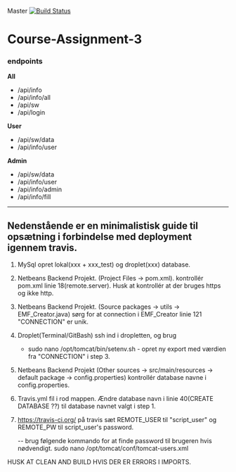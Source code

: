 Master 
[![Build Status](https://travis-ci.org/Simonkruse2/ca3_backend.svg?branch=master)](https://travis-ci.org/Simonkruse2/ca3_backend)  
 

# Course-Assignment-3  


### endpoints  

**All**  

 * /api/info  
 * /api/info/all  
 * /api/sw  
 * /api/login  

**User**  

 * /api/sw/data  
 * /api/info/user  

**Admin**  

 * /api/sw/data  
 * /api/info/user  
 * /api/info/admin  
 * /api/info/fill  

--------------------------------------------------------------
Nedenstående er en minimalistisk guide til opsætning i forbindelse med deployment igennem travis.
--------------------------------------------------------------

1.  MySql
    opret lokal(xxx + xxx_test) og droplet(xxx) database.

2. Netbeans Backend Projekt. (Project Files -> pom.xml).
    kontrollér pom.xml linie 18(remote.server).
    Husk at kontrollér at der bruges https og ikke http.

3. Netbeans Backend Projekt. 
(Source packages -> utils -> EMF_Creator.java)
    sørg for at connection i EMF_Creator linie 121 	"CONNECTION" er unik.

4. Droplet(Terminal/GitBash)
    ssh ind i dropletten, og brug
    - sudo nano /opt/tomcat/bin/setenv.sh -
    opret ny export med værdien fra "CONNECTION" i step 3.

5. Netbeans Backend Projekt
(Other sources -> src/main/resources -> default package -> config.properties)
    kontrollér database navne i config.properties.

6. Travis.yml fil i rod mappen.
    Ændre database navn i linie 40(CREATE DATABASE ??) til database navnet valgt i step 1.

7. https://travis-ci.org/
    på travis sæt REMOTE_USER til "script_user" og REMOTE_PW til script_user's password.
    
    -- brug følgende kommando for at finde password til brugeren hvis nødvendigt.
    sudo nano /opt/tomcat/conf/tomcat-users.xml



HUSK AT CLEAN AND BUILD HVIS DER ER ERRORS I IMPORTS.
